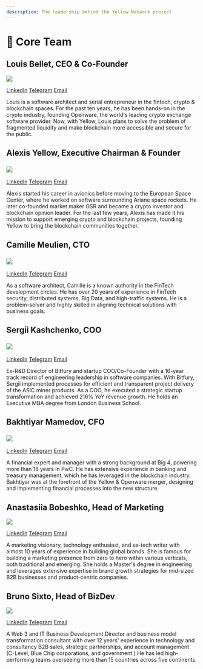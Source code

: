 ```yaml
---
description: The leadership behind the Yellow Network project
---
```


# 🍿 Core Team

## **Louis Bellet, CEO & Co-Founder**

****![](<../.gitbook/assets/Bellet Louis.jpg>)****

[LinkedIn](https://www.linkedin.com/in/louisbellet/) [Telegram](https://t.me/mod\_yellow) [Email](mailto:lbellet@yellow.com)

Louis is a software architect and serial entrepreneur in the fintech, crypto & blockchain spaces. For the past ten years, he has been hands-on in the crypto industry, founding Openware, the world's leading crypto exchange software provider. Now, with Yellow, Louis plans to solve the problem of fragmented liquidity and make blockchain more accessible and secure for the public.

## **Alexis Yellow, Executive Chairman & Founder**

### ****![](<../.gitbook/assets/Alexis Yellow.jpg>)****

[LinkedIn](https://www.linkedin.com/in/sirkia/) [Telegram](http://t.me/alexisyellow) [Email](mailto:alex@yellow.com)

Alexis started his career in avionics before moving to the European Space Center, where he worked on software surrounding Ariane space rockets. He later co-founded market maker GSR and became a crypto investor and blockchain opinion leader. For the last few years, Alexis has made it his mission to support emerging crypto and blockchain projects, founding Yellow to bring the blockchain communities together.

## **Camille Meulien, CTO**

### ****![](<../.gitbook/assets/Camille Meulien.jpg>)****

[LinkedIn](https://www.linkedin.com/in/camillemeulien) [Telegram](http://t.me/camille\_yellow) [Email](mailto:cmeulien@openware.com)

As a software architect, Camille is a known authority in the FinTech development circles. He has over 20 years of experience in FinTech security, distributed systems, Big Data, and high-traffic systems. He is a problem-solver and highly skilled in aligning technical solutions with business goals.

## **Sergii Kashchenko, COO**

### ****![](<../.gitbook/assets/Kashchenko Sergii.jpg>)****

[LinkedIn](https://www.linkedin.com/in/kashchenko/) [Telegram](http://t.me/sergii\_ow) [Email](mailto:skashchenko@openware.com)

Ex-R\&D Director of Bitfury and startup COO/Co-Founder with a 16-year track record of engineering leadership in software companies. With Bitfury, Sergii implemented processes for efficient and transparent project delivery of the ASIC miner products. As a COO, he executed a strategic startup transformation and achieved 216% YoY revenue growth. He holds an Executive MBA degree from London Business School.

## **Bakhtiyar Mamedov, CFO**

### ****![](<../.gitbook/assets/Bakhtiyar Mamedov.jpg>)****

[LinkedIn](https://www.linkedin.com/in/bakhtiyar-mamedov-2175329/) [Telegram](http://t.me/bakhtiyar\_yellow) [Email](mailto:bmammadov@openware.com)

A financial expert and manager with a strong background at Big 4, powering more than 18 years in PwC. He has extensive experience in banking and treasury management, which he has leveraged in the blockchain industry. Bakhtiyar was at the forefront of the Yellow & Openware merger, designing and implementing financial processes into the new structure.

## Anastasiia Bobeshko, Head of Marketing

![](<../.gitbook/assets/Anastasiia Bobeshko.jpg>)

[LinkedIn](https://www.linkedin.com/in/anastasiiabobeshko/) [Telegram](https://t.me/anastasiia\_yellow) [Email](mailto:abobeshko@yellow.com)&#x20;

A marketing visionary, technology enthusiast, and ex-tech writer with almost 10 years of experience in building global brands. She is famous for building a marketing presence from zero to hero within various verticals, both traditional and emerging. She holds a Master's degree in engineering and leverages extensive expertise in brand growth strategies for mid-sized B2B businesses and product-centric companies. &#x20;

## Bruno Sixto, Head of BizDev

![](../.gitbook/assets/IMG\_5191.JPG)

[LinkedIn](https://www.linkedin.com/in/brunosixto/) [Telegram](https://t.me/brunosixto\_yellow) [Email](<mailto:bsixto@yellow.com >)

A Web 3 and IT Business Development Director and business model transformation consultant with over 12 years' experience in technology and consultancy B2B sales, strategic partnerships, and account management (C-Level, Blue Chip corporations, and government.) He has led high-performing teams overseeing more than 15 countries across five continents.
